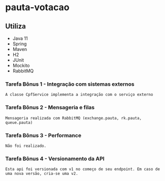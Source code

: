 # pauta-votacao

## Utiliza

- Java 11
- Spring
- Maven
- H2
- JUnit
- Mockito
- RabbitMQ

### Tarefa Bônus 1 - Integração com sistemas externos
    A classe CpfService implementa a integração com o serviço externo

### Tarefa Bônus 2 - Mensageria e filas
    Mensageria realizada com RabbitMQ (exchange.pauta, rk.pauta, queue.pauta)

### Tarefa Bônus 3 - Performance
    Não foi realizado.

### Tarefa Bônus 4 - Versionamento da API
    Esta api foi versionada com v1 no começo de seu endpoint. Em caso de uma nova versão, cria-se uma v2.